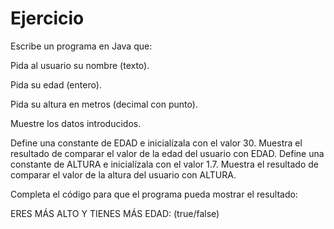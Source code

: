 # Ejercicio
Escribe un programa en Java que:

Pida al usuario su nombre (texto).

Pida su edad (entero).

Pida su altura en metros (decimal con punto).

Muestre los datos introducidos.

Define una constante de EDAD e inicialízala con el valor 30. Muestra el resultado de comparar el valor de la edad del usuario con EDAD. 
Define una constante de ALTURA e inicialízala con el valor 1.7. Muestra el resultado de comparar el valor de la altura del usuario con ALTURA. 

Completa el código para que el programa pueda mostrar el resultado: 

ERES MÁS ALTO Y TIENES MÁS EDAD: (true/false)

